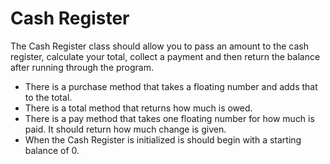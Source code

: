 Cash Register
=============

The Cash Register class should allow you to pass an amount to the cash register, calculate your total, collect a
payment and then return the balance after running through the program.

* There is a purchase method that takes a floating number and adds that to the total.
* There is a total method that returns how much is owed.
* There is a pay method that takes one floating number for how much is paid. It should return how much change is given.
* When the Cash Register is initialized is should begin with a starting balance of 0.
